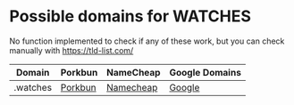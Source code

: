 # Possible domains for WATCHES

No function implemented to check if any of these work, but you can check manually with https://tld-list.com/

| Domain | Porkbun | NameCheap | Google Domains |
|---|---|---|---|
| .watches | [Porkbun](https://porkbun.com/checkout/search?prb=e814663da1&tlds=&idnLanguage=&search=search&q=.watches) | [Namecheap](https://www.namecheap.com/domains/registration/results/?domain=.watches) | [Google](https://domains.google.com/registrar/search?searchTerm=.watches) |

